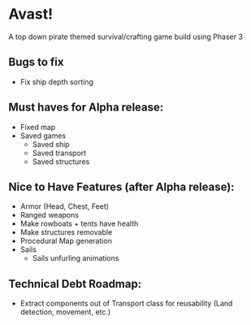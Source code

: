 # Avast!

A top down pirate themed survival/crafting game build using Phaser 3

## Bugs to fix

- Fix ship depth sorting

## Must haves for Alpha release:

- Fixed map
- Saved games
  - Saved ship
  - Saved transport
  - Saved structures

## Nice to Have Features (after Alpha release):

- Armor (Head, Chest, Feet)
- Ranged weapons
- Make rowboats + tents have health
- Make structures removable
- Procedural Map generation
- Sails
  - Sails unfurling animations

## Technical Debt Roadmap:

- Extract components out of Transport class for reusability (Land detection, movement, etc.)
